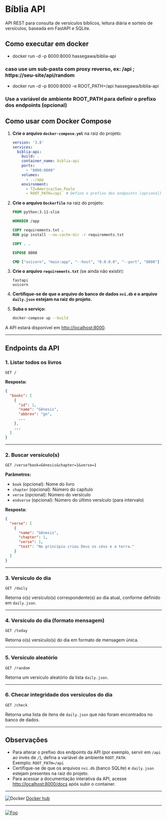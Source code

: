 # Bíblia API

API REST para consulta de versículos bíblicos, leitura diária e sorteio de versículos, baseada em FastAPI e SQLite.

## Como executar em docker

  * docker run -d -p 8000:8000 hassegawa/biblia-api

  ### caso use um sub-pasta com proxy reverso, ex: /api ; https://seu-site/api/random 
  * docker run -d -p 8000:8000 -e ROOT_PATH=/api hassegawa/biblia-api
    
  ### Use a variável de ambiente ROOT_PATH para definir o prefixo dos endpoints (opcional)


## Como usar com Docker Compose

1. **Crie o arquivo `docker-compose.yml`** na raiz do projeto:

    ```yaml
    version: '3.8'
    services:
      biblia-api:
        build: .
        container_name: biblia-api
        ports:
          - "8000:8000"
        volumes:
          - .:/app
        environment:
          - TZ=America/Sao_Paulo
          - ROOT_PATH=/api  # Define o prefixo dos endpoints (opcional)
    ```

2. **Crie o arquivo `Dockerfile`** na raiz do projeto:

    ```Dockerfile
    FROM python:3.11-slim

    WORKDIR /app

    COPY requirements.txt .
    RUN pip install --no-cache-dir -r requirements.txt

    COPY . .

    EXPOSE 8000

    CMD ["uvicorn", "main:app", "--host", "0.0.0.0", "--port", "8000"]
    ```

3. **Crie o arquivo `requirements.txt`** (se ainda não existir):

    ```
    fastapi
    uvicorn
    ```

4. **Certifique-se de que o arquivo do banco de dados `nvi.db` e o arquivo `daily.json` estejam na raiz do projeto.**

5. **Suba o serviço:**

    ```sh
    docker-compose up --build
    ```

A API estará disponível em [http://localhost:8000](http://localhost:8000).

---

## Endpoints da API

### 1. Listar todos os livros

```
GET /
```

**Resposta:**
```json
{
  "books": [
    {
      "id": 1,
      "name": "Gênesis",
      "abbrev": "gn",
      ...
    },
    ...
  ]
}
```

---

### 2. Buscar versículo(s)

```
GET /verse?book=Gênesis&chapter=1&verse=1
```

**Parâmetros:**
- `book` (opcional): Nome do livro
- `chapter` (opcional): Número do capítulo
- `verse` (opcional): Número do versículo
- `endverse` (opcional): Número do último versículo (para intervalo)

**Resposta:**
```json
{
  "verse": [
    {
      "name": "Gênesis",
      "chapter": 1,
      "verse": 1,
      "text": "No princípio criou Deus os céus e a terra."
    }
  ]
}
```

---

### 3. Versículo do dia

```
GET /daily
```

Retorna o(s) versículo(s) correspondente(s) ao dia atual, conforme definido em `daily.json`.

---

### 4. Versículo do dia (formato mensagem)

```
GET /today
```

Retorna o(s) versículo(s) do dia em formato de mensagem única.

---

### 5. Versículo aleatório

```
GET /random
```

Retorna um versículo aleatório da lista `daily.json`.

---

### 6. Checar integridade dos versículos do dia

```
GET /check
```

Retorna uma lista de itens de `daily.json` que não foram encontrados no banco de dados.

---

## Observações

- Para alterar o prefixo dos endpoints da API (por exemplo, servir em `/api` ao invés de `/`), defina a variável de ambiente `ROOT_PATH`.  
  Exemplo: `ROOT_PATH=/api`
- Certifique-se de que os arquivos `nvi.db` (banco SQLite) e `daily.json` estejam presentes na raiz do projeto.
- Para acessar a documentação interativa da API, acesse [http://localhost:8000/docs](http://localhost:8000/docs) após subir o container.

---
![Docker](https://img.shields.io/badge/docker-%230db7ed.svg?style=for-the-badge&logo=docker&logoColor=white) 
[Docker hub](https://hub.docker.com/r/hassegawa/biblia-api)

---

[![Foo](https://cdn.buymeacoffee.com/buttons/v2/default-yellow.png)](https://www.buymeacoffee.com/hassegawa)    
